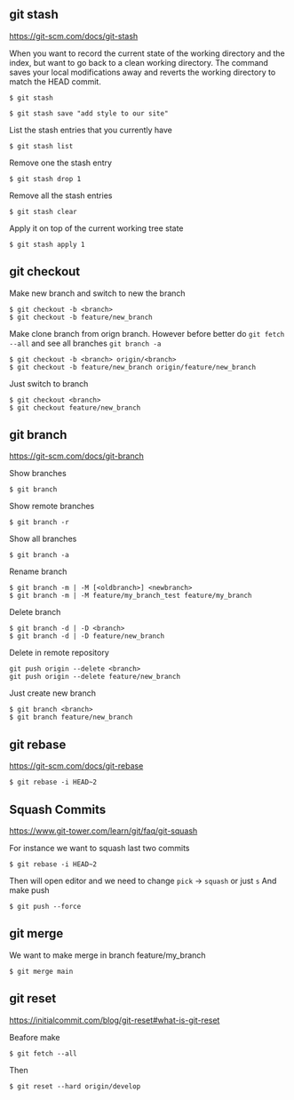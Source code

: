 
## git stash
https://git-scm.com/docs/git-stash

When you want to record the current state of the working directory and the index, but want to go back to a clean working directory. The command saves your local modifications away and reverts the working directory to match the HEAD commit.
```
$ git stash
```
```
$ git stash save "add style to our site"
```

List the stash entries that you currently have
```
$ git stash list
```

Remove one the stash entry
```
$ git stash drop 1
```

Remove all the stash entries
```
$ git stash clear
```

Apply it on top of the current working tree state
```
$ git stash apply 1
```


## git checkout
Make new branch and switch to new the branch
```
$ git checkout -b <branch>
$ git checkout -b feature/new_branch
```

Make clone branch from orign branch. However before better do `git fetch --all` and see all branches `git branch -a`
```
$ git checkout -b <branch> origin/<branch>
$ git checkout -b feature/new_branch origin/feature/new_branch
```

Just switch to branch
```
$ git checkout <branch>
$ git checkout feature/new_branch
```

## git branch
https://git-scm.com/docs/git-branch

Show branches
```
$ git branch
```

Show remote branches
```
$ git branch -r
```

Show all branches
```
$ git branch -a
```

Rename branch
```
$ git branch -m | -M [<oldbranch>] <newbranch>
$ git branch -m | -M feature/my_branch_test feature/my_branch
```

Delete branch
```
$ git branch -d | -D <branch>
$ git branch -d | -D feature/new_branch
```
Delete in remote repository 
```
git push origin --delete <branch>
git push origin --delete feature/new_branch
```

Just create new branch
```
$ git branch <branch>
$ git branch feature/new_branch
```

## git rebase
https://git-scm.com/docs/git-rebase

```
$ git rebase -i HEAD~2
```

## Squash Commits
https://www.git-tower.com/learn/git/faq/git-squash

For instance we want to squash last two commits
```
$ git rebase -i HEAD~2
```
Then will open editor and we need to change `pick` -> `squash` or just `s`
And make push
```
$ git push --force
```


## git merge

We want to make merge in branch feature/my_branch
```
$ git merge main
```

## git reset 
https://initialcommit.com/blog/git-reset#what-is-git-reset

Beafore make
```
$ git fetch --all
```
Then
```
$ git reset --hard origin/develop
```
